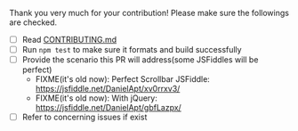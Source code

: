 Thank you very much for your contribution! Please make sure the followings
are checked.

- [ ] Read [CONTRIBUTING.md](../CONTRIBUTING.md)
- [ ] Run `npm test` to make sure it formats and build successfully
- [ ] Provide the scenario this PR will address(some JSFiddles will be perfect)
  - FIXME(it's old now): Perfect Scrollbar JSFiddle: https://jsfiddle.net/DanielApt/xv0rrxv3/
  - FIXME(it's old now): With jQuery: https://jsfiddle.net/DanielApt/gbfLazpx/
- [ ] Refer to concerning issues if exist
